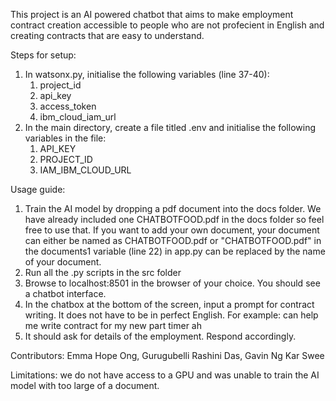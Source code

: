This project is an AI powered chatbot that aims to make employment contract creation accessible to people who are not profecient in English and creating contracts that are easy to understand. 

Steps for setup:
1. In watsonx.py, initialise the following variables (line 37-40):
    1. project_id 
    2. api_key
    3. access_token
    4. ibm_cloud_iam_url
2. In the main directory, create a file titled .env and initialise the following variables in the file:
    1. API_KEY
    2. PROJECT_ID
    3. IAM_IBM_CLOUD_URL

Usage guide:
1. Train the AI model by dropping a pdf document into the docs folder. We have already included one CHATBOTFOOD.pdf in the docs folder so feel free to use that. If you want to add your own document, your document can either be named as CHATBOTFOOD.pdf or "CHATBOTFOOD.pdf" in the documents1 variable (line 22) in app.py can be replaced by the name of your document.     
2. Run all the .py scripts in the src folder
3. Browse to localhost:8501 in the browser of your choice. You should see a chatbot interface.
3. In the chatbox at the bottom of the screen, input a prompt for contract writing. It does not have to be in perfect English. For example: can help me write contract for my new part timer ah
4. It should ask for details of the employment. Respond accordingly. 

Contributors:
Emma Hope Ong,
Gurugubelli Rashini Das,
Gavin Ng Kar Swee

Limitations: we do not have access to a GPU and was unable to train the AI model with too large of a document. 

